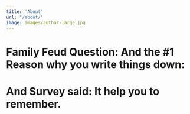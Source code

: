 ```yaml
---
title: 'About'
url: "/about/"
image: images/author-large.jpg
---
```


# Family Feud Question: And the #1 Reason why you write things down:
# 
# And Survey said: It help you to remember.
